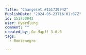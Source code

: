 ```yaml
---
Title: "Changeset #151730942"
PublishDate: "2024-05-23T16:01:07Z"
id: 151730942
user: Hyardlung
comment: ""
created_by: Go Map!! 3.6.6
tags:
  - Montenegro

---
```


